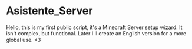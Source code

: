 # Asistente_Server
Hello, this is my first public script, it's a Minecraft Server setup wizard.
It isn't complex, but functional.
Later I'll create an English version for a more global use.
<3
